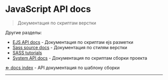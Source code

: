 # JavaScript API docs

> Документация по скриптам верстки

Другие разделы:

- [EJS API docs](../ejs/index.html) - Документация по скриптам ejs разметки
- [Sass source docs](../sassdoc/index.html) - Документация по стилям верстки
- [SASS tutorials](../sass-tutorials/index.html)
- [System API docs](../system/index.html) - Документация по скриптам сборки проекта


[⇐ docs index](../index.html) - API документация по шаблону сборки

---
